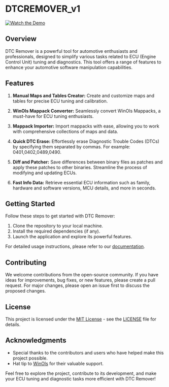 # DTCREMOVER_v1

[![Watch the Demo](https://img.youtube.com/vi/SMUpH-_Z0T0/0.jpg)](https://youtu.be/SMUpH-_Z0T0)

## Overview

DTC Remover is a powerful tool for automotive enthusiasts and professionals, designed to simplify various tasks related to ECU (Engine Control Unit) tuning and diagnostics. This tool offers a range of features to enhance your automotive software manipulation capabilities.

## Features

1. **Manual Maps and Tables Creator:** Create and customize maps and tables for precise ECU tuning and calibration.

2. **WinOls Mappack Converter:** Seamlessly convert WinOls Mappacks, a must-have for ECU tuning enthusiasts.

3. **Mappack Importer:** Import mappacks with ease, allowing you to work with comprehensive collections of maps and data.

4. **Quick DTC Erase:** Effortlessly erase Diagnostic Trouble Codes (DTCs) by specifying them separated by commas. For example: 0401,0402,0489,0490.

5. **Diff and Patcher:** Save differences between binary files as patches and apply these patches to other binaries. Streamline the process of modifying and updating ECUs.

6. **Fast Info Data:** Retrieve essential ECU information such as family, hardware and software versions, MCU details, and more in seconds.

## Getting Started

Follow these steps to get started with DTC Remover:

1. Clone the repository to your local machine.
2. Install the required dependencies (if any).
3. Launch the application and explore its powerful features.

For detailed usage instructions, please refer to our [documentation](link_to_docs_here).

## Contributing

We welcome contributions from the open-source community. If you have ideas for improvements, bug fixes, or new features, please create a pull request. For major changes, please open an issue first to discuss the proposed changes.

## License

This project is licensed under the [MIT License](LICENSE) - see the [LICENSE](LICENSE) file for details.

## Acknowledgments

- Special thanks to the contributors and users who have helped make this project possible.
- Hat tip to [WinOls](https://www.evc.de/en/) for their valuable support.

Feel free to explore the project, contribute to its development, and make your ECU tuning and diagnostic tasks more efficient with DTC Remover!

